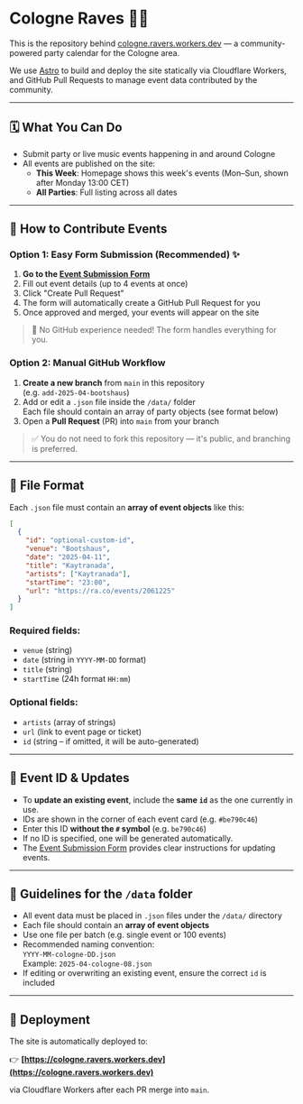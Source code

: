 # Cologne Raves 🕺🌃

This is the repository behind [cologne.ravers.workers.dev](https://cologne.ravers.workers.dev) — a community-powered party calendar for the Cologne area.

We use [Astro](https://astro.build/) to build and deploy the site statically via Cloudflare Workers, and GitHub Pull Requests to manage event data contributed by the community.

---

## 🗓 What You Can Do

- Submit party or live music events happening in and around Cologne
- All events are published on the site:
  - **This Week**: Homepage shows this week's events (Mon–Sun, shown after Monday 13:00 CET)
  - **All Parties**: Full listing across all dates

---

## 🔄 How to Contribute Events

### Option 1: Easy Form Submission (Recommended) ✨

1. **Go to the [Event Submission Form](https://cologne.ravers.workers.dev/form/)**
2. Fill out event details (up to 4 events at once)
3. Click "Create Pull Request"
4. The form will automatically create a GitHub Pull Request for you
5. Once approved and merged, your events will appear on the site

> 🎉 No GitHub experience needed! The form handles everything for you.

### Option 2: Manual GitHub Workflow

1. **Create a new branch** from `main` in this repository  
   (e.g. `add-2025-04-bootshaus`)
2. Add or edit a `.json` file inside the `/data/` folder  
   Each file should contain an array of party objects (see format below)
3. Open a **Pull Request** (PR) into `main` from your branch

> ✅ You do not need to fork this repository — it's public, and branching is preferred.

---

## 📁 File Format

Each `.json` file must contain an **array of event objects** like this:

```json
[
  {
    "id": "optional-custom-id",
    "venue": "Bootshaus",
    "date": "2025-04-11",
    "title": "Kaytranada",
    "artists": ["Kaytranada"],
    "startTime": "23:00",
    "url": "https://ra.co/events/2061225"
  }
]
```

### Required fields:
- `venue` (string)
- `date` (string in `YYYY-MM-DD` format)
- `title` (string)
- `startTime` (24h format `HH:mm`)

### Optional fields:
- `artists` (array of strings)
- `url` (link to event page or ticket)
- `id` (string – if omitted, it will be auto-generated)



---

## 🔢 Event ID & Updates

- To **update an existing event**, include the **same `id`** as the one currently in use.
- IDs are shown in the corner of each event card (e.g. `#be790c46`)
- Enter this ID **without the `#` symbol** (e.g. `be790c46`)
- If no ID is specified, one will be generated automatically.
- The [Event Submission Form](https://cologne.ravers.workers.dev/form/) provides clear instructions for updating events.

---

## 🧠 Guidelines for the `/data` folder

- All event data must be placed in `.json` files under the `/data/` directory
- Each file should contain an **array of event objects**
- Use one file per batch (e.g. single event or 100 events)
- Recommended naming convention:  
  `YYYY-MM-cologne-DD.json`  
  Example: `2025-04-cologne-08.json`
- If editing or overwriting an existing event, ensure the correct `id` is included

---

## 🚀 Deployment

The site is automatically deployed to:

👉 **[https://cologne.ravers.workers.dev](https://cologne.ravers.workers.dev)**

via Cloudflare Workers after each PR merge into `main`.
